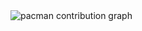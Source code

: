 <picture>
  <source media="(prefers-color-scheme: dark)" srcset="https://raw.githubusercontent.com/atommnava/atommnava/output/pacman-contribution-graph-dark.svg">
  <source media="(prefers-color-scheme: light)" srcset="https://raw.githubusercontent.com/atommnava/atommnava/output/pacman-contribution-graph.svg">
  <img alt="pacman contribution graph" src="https://raw.githubusercontent.com/atommnava/atommnava/output/pacman-contribution-graph.svg">
</picture>

###
